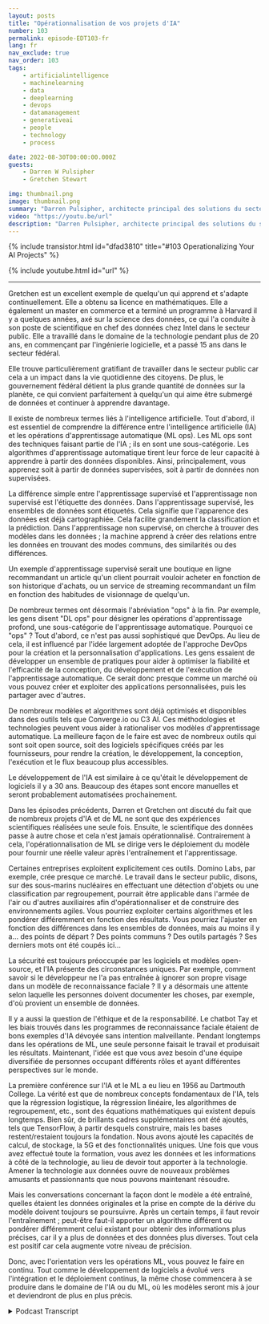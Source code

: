 ```yaml
---
layout: posts
title: "Opérationnalisation de vos projets d'IA"
number: 103
permalink: episode-EDT103-fr
lang: fr
nav_exclude: true
nav_order: 103
tags:
    - artificialintelligence
    - machinelearning
    - data
    - deeplearning
    - devops
    - datamanagement
    - generativeai
    - people
    - technology
    - process

date: 2022-08-30T00:00:00.000Z
guests:
    - Darren W Pulsipher
    - Gretchen Stewart

img: thumbnail.png
image: thumbnail.png
summary: "Darren Pulsipher, architecte principal des solutions du secteur public chez Intel, et Gretchen Stewart, scientifique en chef des données du secteur public, discutent de l'opérationnalisation des projets d'IA."
video: "https://youtu.be/url"
description: "Darren Pulsipher, architecte principal des solutions du secteur public chez Intel, et Gretchen Stewart, scientifique en chef des données du secteur public, discutent de l'opérationnalisation des projets d'IA."
---
```


<div>
{% include transistor.html id="dfad3810" title="#103 Operationalizing Your AI Projects" %}

{% include youtube.html id="url" %}
</div>

---

Gretchen est un excellent exemple de quelqu'un qui apprend et s'adapte continuellement. Elle a obtenu sa licence en mathématiques. Elle a également un master en commerce et a terminé un programme à Harvard il y a quelques années, axé sur la science des données, ce qui l'a conduite à son poste de scientifique en chef des données chez Intel dans le secteur public. Elle a travaillé dans le domaine de la technologie pendant plus de 20 ans, en commençant par l'ingénierie logicielle, et a passé 15 ans dans le secteur fédéral.

Elle trouve particulièrement gratifiant de travailler dans le secteur public car cela a un impact dans la vie quotidienne des citoyens. De plus, le gouvernement fédéral détient la plus grande quantité de données sur la planète, ce qui convient parfaitement à quelqu'un qui aime être submergé de données et continuer à apprendre davantage.

Il existe de nombreux termes liés à l'intelligence artificielle. Tout d'abord, il est essentiel de comprendre la différence entre l'intelligence artificielle (IA) et les opérations d'apprentissage automatique (ML ops). Les ML ops sont des techniques faisant partie de l'IA ; ils en sont une sous-catégorie. Les algorithmes d'apprentissage automatique tirent leur force de leur capacité à apprendre à partir des données disponibles. Ainsi, principalement, vous apprenez soit à partir de données supervisées, soit à partir de données non supervisées.

La différence simple entre l'apprentissage supervisé et l'apprentissage non supervisé est l'étiquette des données. Dans l'apprentissage supervisé, les ensembles de données sont étiquetés. Cela signifie que l'apparence des données est déjà cartographiée. Cela facilite grandement la classification et la prédiction. Dans l'apprentissage non supervisé, on cherche à trouver des modèles dans les données ; la machine apprend à créer des relations entre les données en trouvant des modes communs, des similarités ou des différences.

Un exemple d'apprentissage supervisé serait une boutique en ligne recommandant un article qu'un client pourrait vouloir acheter en fonction de son historique d'achats, ou un service de streaming recommandant un film en fonction des habitudes de visionnage de quelqu'un.

De nombreux termes ont désormais l'abréviation "ops" à la fin. Par exemple, les gens disent "DL ops" pour désigner les opérations d'apprentissage profond, une sous-catégorie de l'apprentissage automatique. Pourquoi ce "ops" ? Tout d'abord, ce n'est pas aussi sophistiqué que DevOps. Au lieu de cela, il est influencé par l'idée largement adoptée de l'approche DevOps pour la création et la personnalisation d'applications. Les gens essaient de développer un ensemble de pratiques pour aider à optimiser la fiabilité et l'efficacité de la conception, du développement et de l'exécution de l'apprentissage automatique. Ce serait donc presque comme un marché où vous pouvez créer et exploiter des applications personnalisées, puis les partager avec d'autres.

De nombreux modèles et algorithmes sont déjà optimisés et disponibles dans des outils tels que Converge.io ou C3 AI. Ces méthodologies et technologies peuvent vous aider à rationaliser vos modèles d'apprentissage automatique. La meilleure façon de le faire est avec de nombreux outils qui sont soit open source, soit des logiciels spécifiques créés par les fournisseurs, pour rendre la création, le développement, la conception, l'exécution et le flux beaucoup plus accessibles.

Le développement de l'IA est similaire à ce qu'était le développement de logiciels il y a 30 ans. Beaucoup des étapes sont encore manuelles et seront probablement automatisées prochainement.

Dans les épisodes précédents, Darren et Gretchen ont discuté du fait que de nombreux projets d'IA et de ML ne sont que des expériences scientifiques réalisées une seule fois. Ensuite, le scientifique des données passe à autre chose et cela n'est jamais opérationnalisé. Contrairement à cela, l'opérationnalisation de ML se dirige vers le déploiement du modèle pour fournir une réelle valeur après l'entraînement et l'apprentissage.

Certaines entreprises exploitent explicitement ces outils. Domino Labs, par exemple, crée presque ce marché. Le travail dans le secteur public, disons, sur des sous-marins nucléaires en effectuant une détection d'objets ou une classification par regroupement, pourrait être applicable dans l'armée de l'air ou d'autres auxiliaires afin d'opérationnaliser et de construire des environnements agiles. Vous pourriez exploiter certains algorithmes et les pondérer différemment en fonction des résultats. Vous pourriez l'ajuster en fonction des différences dans les ensembles de données, mais au moins il y a... des points de départ ? Des points communs ? Des outils partagés ? Ses derniers mots ont été coupés ici...

La sécurité est toujours préoccupée par les logiciels et modèles open-source, et l'IA présente des circonstances uniques. Par exemple, comment savoir si le développeur ne l'a pas entraînée à ignorer son propre visage dans un modèle de reconnaissance faciale ? Il y a désormais une attente selon laquelle les personnes doivent documenter les choses, par exemple, d'où provient un ensemble de données.

Il y a aussi la question de l'éthique et de la responsabilité. Le chatbot Tay et les biais trouvés dans les programmes de reconnaissance faciale étaient de bons exemples d'IA dévoyée sans intention malveillante. Pendant longtemps dans les opérations de ML, une seule personne faisait le travail et produisait les résultats. Maintenant, l'idée est que vous avez besoin d'une équipe diversifiée de personnes occupant différents rôles et ayant différentes perspectives sur le monde.

La première conférence sur l'IA et le ML a eu lieu en 1956 au Dartmouth College. La vérité est que de nombreux concepts fondamentaux de l'IA, tels que la régression logistique, la régression linéaire, les algorithmes de regroupement, etc., sont des équations mathématiques qui existent depuis longtemps. Bien sûr, de brillants cadres supplémentaires ont été ajoutés, tels que TensorFlow, à partir desquels construire, mais les bases restent/restaient toujours la fondation. Nous avons ajouté les capacités de calcul, de stockage, la 5G et des fonctionnalités uniques. Une fois que vous avez effectué toute la formation, vous avez les données et les informations à côté de la technologie, au lieu de devoir tout apporter à la technologie. Amener la technologie aux données ouvre de nouveaux problèmes amusants et passionnants que nous pouvons maintenant résoudre.

Mais les conversations concernant la façon dont le modèle a été entraîné, quelles étaient les données originales et la prise en compte de la dérive du modèle doivent toujours se poursuivre. Après un certain temps, il faut revoir l'entraînement ; peut-être faut-il apporter un algorithme différent ou pondérer différemment celui existant pour obtenir des informations plus précises, car il y a plus de données et des données plus diverses. Tout cela est positif car cela augmente votre niveau de précision.

Donc, avec l'orientation vers les opérations ML, vous pouvez le faire en continu. Tout comme le développement de logiciels a évolué vers l'intégration et le déploiement continus, la même chose commencera à se produire dans le domaine de l'IA ou du ML, où les modèles seront mis à jour et deviendront de plus en plus précis.



<details>
<summary> Podcast Transcript </summary>

<p></p>

</details>
